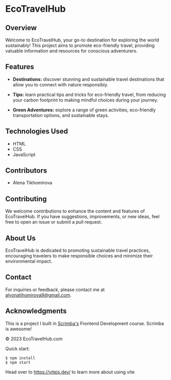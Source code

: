 # EcoTravelHub

## Overview

Welcome to EcoTravelHub, your go-to destination for exploring the world sustainably! This project aims to promote eco-friendly travel, providing valuable information and resources for conscious adventurers.

## Features

- **Destinations:** discover stunning and sustainable travel destinations that allow you to connect with nature responsibly.

- **Tips:** learn practical tips and tricks for eco-friendly travel, from reducing your carbon footprint to making mindful choices during your journey.

- **Green Adventures:** explore a range of green activities, eco-friendly transportation options, and sustainable stays.

## Technologies Used

- HTML
- CSS
- JavaScript

## Contributors

- Alena Tikhomirova

## Contributing
We welcome contributions to enhance the content and features of EcoTravelHub. If you have suggestions, improvements, or new ideas, feel free to open an issue or submit a pull request.

## About Us
EcoTravelHub is dedicated to promoting sustainable travel practices, encouraging travelers to make responsible choices and minimize their environmental impact.

## Contact
For inquiries or feedback, please contact me at alyonatihomirova9@gmail.com.

## Acknowledgments

This is a project I built in [Scrimba's](https://scrimba.com/) Frontend Development course. Scrimba is awesome!

© 2023 EcoTravelHub.com

Quick start:

```
$ npm install
$ npm start
````

Head over to https://vitejs.dev/ to learn more about using vite